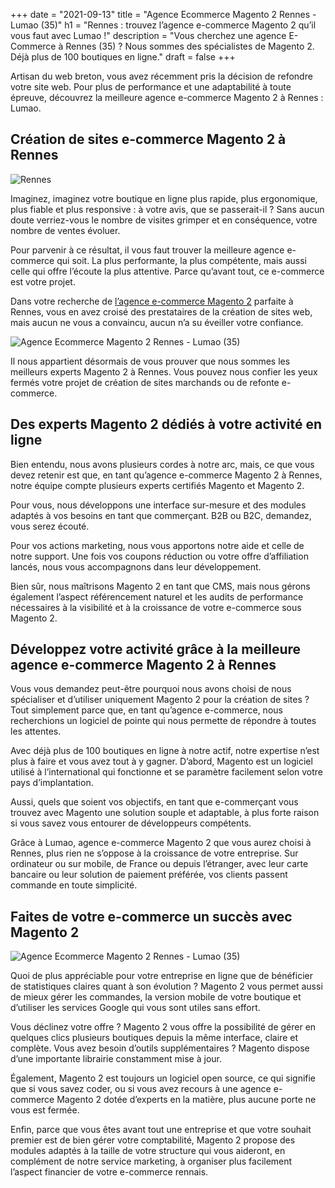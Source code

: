 +++
date = "2021-09-13"
title = "Agence Ecommerce Magento 2 Rennes - Lumao (35)"
h1 = "Rennes : trouvez l’agence e-commerce Magento 2 qu’il vous faut avec Lumao !"
description = "Vous cherchez une agence E-Commerce à Rennes (35) ? Nous sommes des spécialistes de Magento 2. Déjà plus de 100 boutiques en ligne."
draft = false
+++

<p>Artisan du web breton, vous avez récemment pris la décision de refondre votre site web. Pour plus de performance et une adaptabilité à toute épreuve, découvrez la meilleure agence e-commerce Magento 2 à Rennes : Lumao.</p>
<h2>Création de sites e-commerce Magento 2 à Rennes</h2>

<img class="animate zoomIn margin-auto" src="/images/ville/rennes.jpg" alt="Rennes" />

<p>Imaginez, imaginez votre boutique en ligne plus rapide, plus ergonomique, plus fiable et plus responsive : à votre avis, que se passerait-il ? Sans aucun doute verriez-vous le nombre de visites grimper et en conséquence, votre nombre de ventes évoluer.</p>
<p>Pour parvenir à ce résultat, il vous faut trouver la meilleure agence e-commerce qui soit. La plus performante, la plus compétente, mais aussi celle qui offre l’écoute la plus attentive. Parce qu’avant tout, ce e-commerce est votre projet.</p>

Dans votre recherche de [l’agence e-commerce Magento 2](/agence-ecom/) parfaite à Rennes, vous en avez croisé des prestataires de la création de sites web, mais aucun ne vous a convaincu, aucun n’a su éveiller votre confiance.

<img class="animate zoomIn margin-auto" src="/images/ville/paint/rennes/1.jpg" alt="Agence Ecommerce Magento 2 Rennes - Lumao (35)" />

<p>Il nous appartient désormais de vous prouver que nous sommes les meilleurs experts Magento 2 à Rennes. Vous pouvez nous confier  les yeux fermés votre projet de création de sites marchands ou de refonte e-commerce.</p>
<h2>Des experts Magento 2 dédiés à votre activité en ligne</h2>
<p>Bien entendu, nous avons plusieurs cordes à notre arc, mais, ce que vous devez retenir est que, en tant qu’agence e-commerce Magento 2 à Rennes, notre équipe compte plusieurs experts certifiés Magento et Magento 2.</p>
<p>Pour vous, nous développons une interface sur-mesure et des modules adaptés à vos besoins en tant que commerçant. B2B ou B2C, demandez, vous serez écouté.</p>
<p>Pour vos actions marketing, nous vous apportons notre aide et celle de notre support. Une fois vos coupons réduction ou votre offre d’affiliation lancés, nous vous accompagnons dans leur développement.</p>
<p>Bien sûr, nous maîtrisons Magento 2 en tant que CMS, mais nous gérons également l’aspect référencement naturel et les audits de performance nécessaires à la visibilité et à la croissance de votre e-commerce sous Magento 2.</p>
<h2>Développez votre activité grâce à la meilleure agence e-commerce Magento 2 à Rennes</h2>
<p>Vous vous demandez peut-être pourquoi nous avons choisi de nous spécialiser et d’utiliser uniquement Magento 2 pour la création de sites ? Tout simplement parce que, en tant qu’agence e-commerce, nous recherchions un logiciel de pointe qui nous permette de répondre à toutes les attentes.</p>
<p>Avec déjà plus de 100 boutiques en ligne à notre actif, notre expertise n’est plus à faire et vous avez tout à y gagner. D’abord, Magento est un logiciel utilisé à l’international qui fonctionne et se paramètre facilement selon votre pays d’implantation.</p>
<p>Aussi, quels que soient vos objectifs, en tant que e-commerçant vous trouvez avec Magento une solution souple et adaptable, à plus forte raison si vous savez vous entourer de développeurs compétents.</p>
<p>Grâce à Lumao, agence e-commerce Magento 2 que vous aurez choisi à Rennes, plus rien ne s’oppose à la croissance de votre entreprise. Sur ordinateur ou sur mobile, de France ou depuis l’étranger, avec leur carte bancaire ou leur solution de paiement préférée, vos clients passent commande en toute simplicité.</p>
<h2>Faites de votre e-commerce un succès avec Magento 2</h2>

<img class="animate zoomIn margin-auto" src="/images/ville/paint/rennes/2.jpg" alt="Agence Ecommerce Magento 2 Rennes - Lumao (35)" />

<p>Quoi de plus appréciable pour votre entreprise en ligne que de bénéficier de statistiques claires quant à son évolution ? Magento 2 vous permet aussi de mieux gérer les commandes, la version mobile de votre boutique et d’utiliser les services Google qui vous sont utiles sans effort.</p>
<p>Vous déclinez votre offre ? Magento 2 vous offre la possibilité de gérer en quelques clics plusieurs boutiques depuis la même interface, claire et complète. Vous avez besoin d’outils supplémentaires ? Magento dispose d’une importante librairie constamment mise à jour.</p>
<p>Également, Magento 2 est toujours un logiciel open source, ce qui signifie que si vous savez coder, ou si vous avez recours à une agence e-commerce Magento 2 dotée d’experts en la matière, plus aucune porte ne vous est fermée.</p>
<p>Enfin, parce que vous êtes avant tout une entreprise et que votre souhait premier est de bien gérer votre comptabilité, Magento 2 propose des modules adaptés à la taille de votre structure qui vous aideront, en complément de notre service marketing, à organiser plus facilement l’aspect financier de votre e-commerce rennais.</p>
